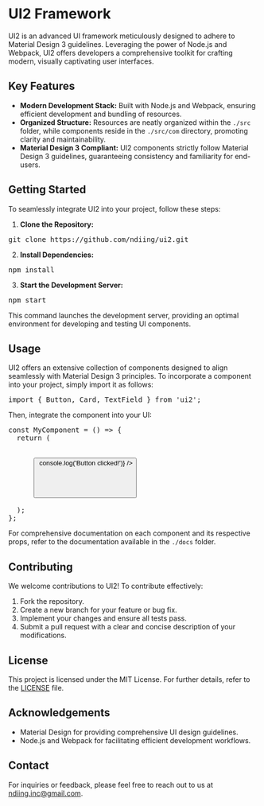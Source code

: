 # UI2 Framework

UI2 is an advanced UI framework meticulously designed to adhere to Material Design 3 guidelines. Leveraging the power of Node.js and Webpack, UI2 offers developers a comprehensive toolkit for crafting modern, visually captivating user interfaces.

## Key Features

- **Modern Development Stack:** Built with Node.js and Webpack, ensuring efficient development and bundling of resources.
- **Organized Structure:** Resources are neatly organized within the `./src` folder, while components reside in the `./src/com` directory, promoting clarity and maintainability.
- **Material Design 3 Compliant:** UI2 components strictly follow Material Design 3 guidelines, guaranteeing consistency and familiarity for end-users.

## Getting Started

To seamlessly integrate UI2 into your project, follow these steps:

1. **Clone the Repository:**

<pre>
git clone https://github.com/ndiing/ui2.git
</pre>

2. **Install Dependencies:**

<pre>
npm install
</pre>

3. **Start the Development Server:**

<pre>
npm start
</pre>

This command launches the development server, providing an optimal environment for developing and testing UI components.

## Usage

UI2 offers an extensive collection of components designed to align seamlessly with Material Design 3 principles. To incorporate a component into your project, simply import it as follows:

<pre>
import { Button, Card, TextField } from 'ui2';
</pre>

Then, integrate the component into your UI:

<pre>
const MyComponent = () => {
  return (
    <div>
      <Button label="Click me" onClick={() => console.log('Button clicked!')} />
      <Card>
        <TextField label="Username" />
      </Card>
    </div>
  );
};
</pre>

For comprehensive documentation on each component and its respective props, refer to the documentation available in the `./docs` folder.

## Contributing

We welcome contributions to UI2! To contribute effectively:

1. Fork the repository.
2. Create a new branch for your feature or bug fix.
3. Implement your changes and ensure all tests pass.
4. Submit a pull request with a clear and concise description of your modifications.

## License

This project is licensed under the MIT License. For further details, refer to the [LICENSE](LICENSE) file.

## Acknowledgements

- Material Design for providing comprehensive UI design guidelines.
- Node.js and Webpack for facilitating efficient development workflows.

## Contact

For inquiries or feedback, please feel free to reach out to us at [ndiing.inc@gmail.com](mailto:ndiing.inc@gmail.com).

